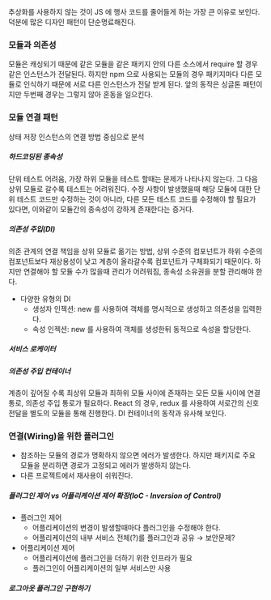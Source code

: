 추상화를 사용하지 않는 것이 JS 에 행사 코드를 줄어들게 하는 가장 큰 이유로 보인다. 덕분에 많은 디자인 패턴이 단순명료해진다.

### 모듈과 의존성
모듈은 캐싱되기 때문에 같은 모듈을 같은 패키지 안의 다른 소스에서 require 할 경우 같은 인스턴스가 전달된다.
하지만 npm 으로 사용되는 모듈의 경우 패키지마다 다른 모듈로 인식하기 때문에 서로 다른 인스턴스가 전달 받게 된다.
앞의 동작은 싱글톤 패턴이지만 두번째 경우는 그렇지 않아 혼동을 일으킨다.

### 모듈 연결 패턴
상태 저장 인스턴스의 연결 방법 중심으로 분석

##### 하드코딩된 종속성
단위 테스트 어려움, 가장 하위 모듈을 테스트 할때는 문제가 나타나지 않는다.
그 다음 상위 모듈로 갈수록 테스트는 어려워진다.
수정 사항이 발생했을때 해당 모듈에 대한 단위 테스트 코드만 수정하는 것이 아니라, 
다른 모든 테스트 코드를 수정해야 할 필요가 있다면, 이와같이 모듈간의 종속성이 강하게 존재한다는 증거다.

##### 의존성 주입(DI)
의존 관계의 연결 책임을 상위 모듈로 옮기는 방법,
상위 수준의 컴포넌트가 하위 수준의 컴포넌트보다 재상용성이 낮고 계층이 올라갈수록 컴포넌트가 구체화되기 때문이다.
하지만 연결해야 할 모듈 수가 많을때 관리가 어려워짐, 종속성 소유권을 분할 관리해야 한다.

* 다양한 유형의 DI
  * 생성자 인젝션: new 를 사용하여 객체를 명시적으로 생성하고 의존성을 입력한다.
  * 속성 인젝션: new 를 사용하여 객체를 생성한뒤 동적으로 속성을 할당한다.

##### 서비스 로케이터

##### 의존성 주입 컨테이너

계층이 깊어질 수록 최상위 모듈과 최하위 모듈 사이에 존재하는 모든 모듈 사이에 연결 통로, 의존성 주입 통로가 필요하다.
React 의 경우, redux 를 사용하여 서로간의 신호전달을 별도의 모듈을 통해 진행한다. DI 컨테이너의 동작과 유사해 보인다.

### 연결(Wiring)을 위한 플러그인
* 참조하는 모듈의 경로가 명확하지 않으면 에러가 발생한다. 하지만 패키지로 주요 모듈을 분리하면 경로가 고정되고 에러가 발생하지 않는다.
* 다른 프로젝트에서 재사용이 쉬워진다.

##### 플러그인 제어 vs 어플리케이션 제어 확장(IoC - Inversion of Control)
* 플러그인 제어 
  * 어플리케이션의 변경이 발생할때마다 플러그인을 수정해야 한다.
  * 어플리케이션의 내부 서비스 전체(?)를 플러그인과 공유 &rarr; 보안문제?
* 어플리케이션 제어
  * 어플리케이션에 플러그인을 더하기 위한 인프라가 필요
  * 플러그인이 어플리케이션의 일부 서비스만 사용

##### 로그아웃 플러그인 구현하기
